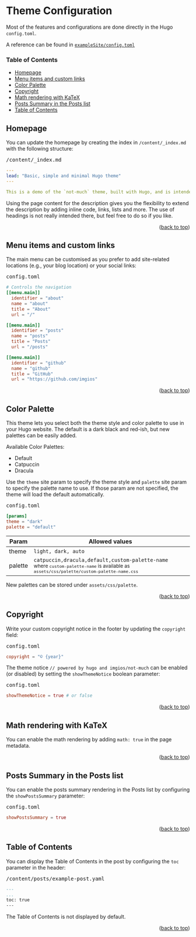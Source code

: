 <a id="readme-top"></a><h1>Theme Configuration</h1>

Most of the features and configurations are done directly in the Hugo `config.toml`.

A reference can be found in [`exampleSite/config.toml`](https://github.com/imgios/not-much/blob/main/exampleSite/config.toml)

### Table of Contents

- [Homepage](#homepage)
- [Menu items and custom links](#menu-items-and-custom-links)
- [Color Palette](#color-palette)
- [Copyright](#copyright)
- [Math rendering with KaTeX](#math-rendering-with-katex)
- [Posts Summary in the Posts list](#posts-summary-in-the-posts-list)
- [Table of Contents](#table-of-contents)

## Homepage

You can update the homepage by creating the index in `/content/_index.md` with the following structure:

<kbd>/content/_index.md</kbd>
```yaml
---
lead: "Basic, simple and minimal Hugo theme"
---

This is a demo of the `not-much` theme, built with Hugo, and is intended to be trouble-free. Explore it to see what `not-much` has to offer.
```

Using the page content for the description gives you the flexibility to extend the description by adding inline code, links, lists and more. The use of headings is not really intended there, but feel free to do so if you like.

<p align="right">(<a href="#readme-top">back to top</a>)</p>

## Menu items and custom links

The main menu can be customised as you prefer to add site-related locations (e.g., your blog location) or your social links:

<kbd>config.toml</kbd>
```toml
# Controls the navigation
[[menu.main]]
  identifier = "about"
  name = "about"
  title = "About"
  url = "/"

[[menu.main]]
  identifier = "posts"
  name = "posts"
  title = "Posts"
  url = "/posts"

[[menu.main]]
  identifier = "github"
  name = "github"
  title = "GitHub"
  url = "https://github.com/imgios"
```

<p align="right">(<a href="#readme-top">back to top</a>)</p>

## Color Palette

This theme lets you select both the theme style and color palette to use in your Hugo website. The default is a dark black and red-ish, but new palettes can be easily added.

Available Color Palettes:
- Default
- Catpuccin
- Dracula

Use the `theme` site param to specify the theme style and `palette` site param to specify the palette name to use. If those param are not specified, the theme will load the default automatically.

<kbd>config.toml</kbd>
```toml
[params]
theme = "dark"
palette = "default"
```

| Param | Allowed values |
|-------|----------------|
| theme | `light, dark, auto` |
| palette | `catpuccin,dracula,default,custom-palette-name` <br/><sub> where `custom-palette-name` is available as `assets/css/palette/custom-palette-name.css` </sub> |

New palettes can be stored under `assets/css/palette`.

<p align="right">(<a href="#readme-top">back to top</a>)</p>

## Copyright

Write your custom copyright notice in the footer by updating the `copyright` field:

<kbd>config.toml</kbd>
```toml
copyright = "© {year}"
```

The theme notice `// powered by hugo and imgios/not-much` can be enabled (or disabled) by setting the `showThemeNotice` boolean parameter:

<kbd>config.toml</kbd>
```toml
showThemeNotice = true # or false
```

<p align="right">(<a href="#readme-top">back to top</a>)</p>

## Math rendering with KaTeX

You can enable the math rendering by adding `math: true` in the page metadata.

<p align="right">(<a href="#readme-top">back to top</a>)</p>

## Posts Summary in the Posts list

You can enable the posts summary rendering in the Posts list by configuring the `showPostsSummary` parameter:

<kbd>config.toml</kbd>
```toml
showPostsSummary = true
```

<p align="right">(<a href="#readme-top">back to top</a>)</p>

## Table of Contents

You can display the Table of Contents in the post by configuring the `toc` parameter in the header:

<kbd>/content/posts/example-post.yaml</kbd>
```markdown
---
...
toc: true
---
```

The Table of Contents is not displayed by default.

<p align="right">(<a href="#readme-top">back to top</a>)</p>
